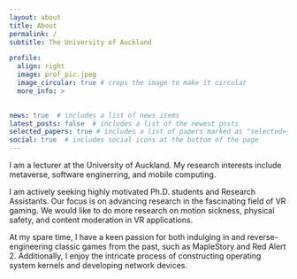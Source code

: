 ```yaml
---
layout: about
title: About
permalink: /
subtitle: The University of Auckland

profile:
  align: right
  image: prof_pic.jpeg
  image_circular: true # crops the image to make it circular
  more_info: >
    

news: true  # includes a list of news items
latest_posts: false  # includes a list of the newest posts
selected_papers: true # includes a list of papers marked as "selected={true}"
social: true  # includes social icons at the bottom of the page
---
```


I am a lecturer at the University of Auckland. My research interests include metaverse, software enginerring, and mobile computing. 

I am actively seeking highly motivated Ph.D. students and Research Assistants. Our focus is on advancing research in the fascinating field of VR gaming. We would like to do more research on motion sickness, physical safety, and content moderation in VR applications.

At my spare time, I have a keen passion for both indulging in and reverse-engineering classic games from the past, such as MapleStory and Red Alert 2. Additionally, I enjoy the intricate process of constructing operating system kernels and developing network devices. 